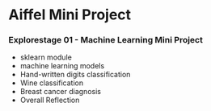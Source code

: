 # Aiffel Mini Project

### Explorestage 01 - Machine Learning Mini Project
- sklearn module
- machine learning models
- Hand-written digits classification
- Wine classification
- Breast cancer diagnosis
- Overall Reflection